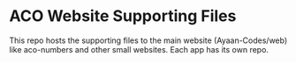 # ACO Website Supporting Files
This repo hosts the supporting files to the main website (Ayaan-Codes/web) like aco-numbers and other small websites. Each app has its own repo.
